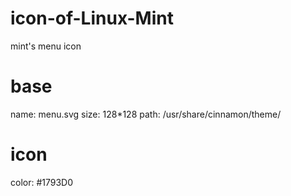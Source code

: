 icon-of-Linux-Mint
==================

mint's menu icon

# base
name: menu.svg
size: 128*128
path: /usr/share/cinnamon/theme/

# icon
color: #1793D0

